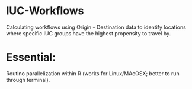 # IUC-Workflows
Calculating workflows using Origin - Destination data to identify locations where specific IUC groups have the highest propensity to travel by.

# Essential:
Routino parallelization within R (works for Linux/MAcOSX; better to run through terminal).
